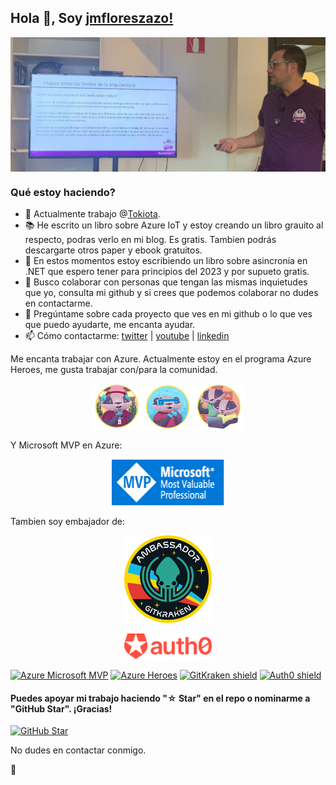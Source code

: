 ## Hola 👋, Soy [jmfloreszazo!](https://www.linkedin.com/in/jmfloreszazo/)

<img align="center" alt="me" src="https://github.com/jmfloreszazo/jmfloreszazo/blob/main/.assets/banner.jpg"/>

### Qué estoy haciendo?

- 🔭 Actualmente trabajo @[Tokiota](https://twitter.com/tokiota_IT).
- 📚 He escrito un libro sobre Azure IoT y estoy creando un libro grauito al respecto, podras verlo en mi blog. Es gratis. Tambien podrás descargarte otros paper y ebook gratuitos.
- 📖 En estos momentos estoy escribiendo un libro sobre asincronía en .NET que espero tener para principios del 2023 y por supueto gratis.
- 👯 Busco colaborar con personas que tengan las mismas inquietudes que yo, consulta mi github y si crees que podemos colaborar no dudes en contactarme.
- 💬 Pregúntame sobre cada proyecto que ves en mi github o lo que ves que puedo ayudarte, me encanta ayudar.
- 📫 Cómo contactarme: [twitter](https://twitter.com/jmfloreszazo) | [youtube](https://www.youtube.com/channel/UCloqpGxXA6j_YnxVGPcg_Zg) | [linkedin](https://www.linkedin.com/in/jmfloreszazo/)

Me encanta trabajar con Azure. Actualmente estoy en el programa Azure Heroes, me gusta trabajar con/para la comunidad.

<p align="center">
<img align="center" width="240px" alt="me" src="https://github.com/jmfloreszazo/jmfloreszazo/blob/main/.assets/AzureHeroesBadgets.png"/>
</p>

Y Microsoft MVP en Azure:

<p align="center">
<img width="180px" alt="Azure MVP" src="https://github.com/jmfloreszazo/jmfloreszazo/blob/main/.assets/MVP_Badge_Horizontal_Preferred_Blue3005_RGB.png"/>
</p>

Tambien soy embajador de:

<p align="center">
<img width="140px" alt="GithKraken Ambassador" src="https://github.com/jmfloreszazo/jmfloreszazo/blob/main/.assets/gk.png"/>
</P>

<p align="center">
<img width="140px" alt="Auth0 Ambassador" src="https://github.com/jmfloreszazo/jmfloreszazo/blob/main/.assets/brand-evolution_logo_Auth0_horizontal_organge.png"/>
</p">

[![Azure Microsoft MVP](https://img.shields.io/badge/Microsoft%20MVP-Azure-blue?style=square&logo=Microsoft)](https://mvp.microsoft.com/es-es/PublicProfile/5004828?fullName=Jose%20Maria%20Flores%20Zazo) [![Azure Heroes](https://img.shields.io/badge/Azure%20Heroes-Content%20Hero%2C%20Mentor%2C%20Maker%20%26%20More-blue?style=square&logo=Microsoft)](https://www.microsoft.com/skills/azureheroes) [![GitKraken shield](https://img.shields.io/badge/GitKraken-Ambassador-teal?style=square&logo=gitkraken)](https://gitkraken.com/invite/sUviHf86) [![Auth0 shield](https://img.shields.io/badge/Auth0-Ambassador-orange?style=square&logo=Auth0)](https://auth0.com/ambassador-program/ambassadors)
  
#### Puedes apoyar mi trabajo haciendo "☆ Star" en el repo o nominarme a "GitHub Star". ¡Gracias!

[![GitHub Star](https://img.shields.io/badge/GitHub-Nominar_a_star-yellowl?style=squaree&logo=github&logoColor=white&labelColor=101010)](https://stars.github.com/nominate/)

No dudes en contactar conmigo.

🖖
